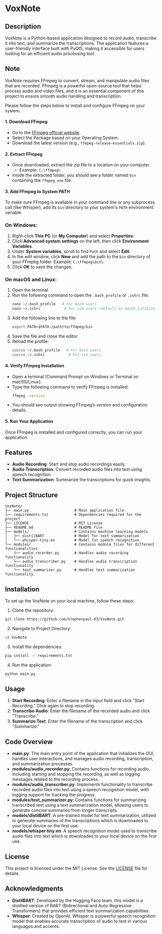 # VoxNote

## Description

VoxNote is a Python-based application designed to record audio, transcribe it into text, and summarize the transcriptions. The application features a user-friendly interface built with PyQt5, making it accessible for users looking for an efficient audio processing tool.

## Note

VoxNote requires FFmpeg to convert, stream, and manipulate audio files that are recorded. FFmpeg is a powerful open-source tool that helps process audio and video files, and it is an essential component of this project to ensure smooth audio handling and transcription.

Please follow the steps below to install and configure FFmpeg on your system.

#### 1. **Download FFmpeg**

   - Go to the [FFmpeg official website](https://ffmpeg.org/download.html).
   - Select the Package based on your Operating System.
   - Download the latest version (e.g., `ffmpeg-release-essentials.zip`).

#### 2. **Extract FFmpeg**

   - Once downloaded, extract the zip file to a location on your computer. 
     - Example: `C:\ffmpeg\`
   - Inside the extracted folder, you should see a folder named `bin` containing the `ffmpeg.exe` file.

#### 3. **Add FFmpeg to System PATH**

   To make sure FFmpeg is available in your command line or any subprocess call (like Whisper), add its `bin` directory to your system's `PATH` environment variable:

### On Windows:
   1. Right-click **This PC** (or **My Computer**) and select **Properties**.
   2. Click **Advanced system settings** on the left, then click **Environment Variables**.
   3. Under **System variables**, scroll to find `Path` and select **Edit**.
   4. In the edit window, click **New** and add the path to the `bin` directory of your FFmpeg folder. Example: `C:\ffmpeg\bin\`.
   5. Click **OK** to save the changes.

### On macOS and Linux:
   1. Open the terminal.
   2. Run the following command to open the `.bash_profile` or `.zshrc` file:
      ```bash
      nano ~/.bash_profile   # For bash users
      nano ~/.zshrc           # For zsh users (default on macOS Catalina and above)
      ```
   3. Add the following line to the file:
      ```bash
      export PATH=$PATH:/path/to/ffmpeg/bin
      ```
   4. Save the file and close the editor.
   5. Reload the profile:
      ```bash
      source ~/.bash_profile   # For bash users
      source ~/.zshrc           # For zsh users
      ```

#### 4. **Verify FFmpeg Installation**

   - Open a terminal (Command Prompt on Windows or Terminal on macOS/Linux).
   - Type the following command to verify FFmpeg is installed:
     ```bash
     ffmpeg -version
     ```
   - You should see output showing FFmpeg’s version and configuration details.

#### 5. **Run Your Application**

   Once FFmpeg is installed and configured correctly, you can run your application.

## Features

- **Audio Recording**: Start and stop audio recordings easily.
- **Audio Transcription**: Convert recorded audio files into text using speech recognition.
- **Text Summarization**: Summarize the transcriptions for quick insights.

## Project Structure

```
VoxNote/
├── main.py                     # Main application file
├── requirements.txt            # Dependencies required for the project
├── LICENSE                     # MIT License
├── README.md                   # README File
├── models/                     # Contains machine learning models
│   ├── distilBART              # Model for text summarization
│   └── whisper-tiny.en         # Model for speech recognition
└── modules/                    # Contains module files for different functionalities
    ├── audio_recorder.py       # Handles audio recording functionality
    ├── audio_transcriber.py    # Handles audio transcription functionality
    └── text_summarizer.py      # Handles text summarization functionality
```

## Installation

To set up the VoxNote on your local machine, follow these steps:

1. Clone the repository:
```bash
git clone https://github.com/Stephenpaul-03/VoxNote.git
```

2. Navigate to Project Directory:
```bash
cd VoxNote
```

3. Install the dependencies:
```bash
pip install -r requirements.txt
```

4. Run the application:
```bash
python main.py
```

## Usage

1. **Start Recording**: Enter a filename in the input field and click "Start Recording." Click again to stop recording.
2. **Transcribe Audio**: Enter the filename of the recorded audio and click "Transcribe."
3. **Summarize Text**: Enter the filename of the transcription and click "Summarize."


## Code Overview

* **main.py**: The main entry point of the application that initializes the GUI, handles user interactions, and manages audio recording, transcription, and summarization processes.
* **modules/audio_recorder.py**: Contains functions for recording audio, including starting and stopping the recording, as well as logging messages related to the recording process.
* **modules/audio_transcriber.py**: Implements functionality to transcribe recorded audio files into text using a speech recognition model, with logging support for tracking the progress.
* **modules/text_summarizer.py**: Contains functions for summarizing transcribed text using a text summarization model, allowing users to generate concise summaries from longer transcripts.
* **models/distilBART**: A pre-trained model for text summarization, utilized to generate summaries of the transcriptions which is downloaded to your local device on the first use.
* **models/whisper tiny.en**: A speech recognition model used to transcribe audio files into text which is downloaded to your local device on the first use.


## License

This project is licensed under the MIT License. See the [LICENSE](LICENSE) file for details.

## Acknowledgments
* **DistilBART**: Developed by the Hugging Face team, this model is a distilled version of BART (Bidirectional and Auto-Regressive Transformers) that provides efficient text summarization capabilities.
* **Whisper**: Created by OpenAI, Whisper is a powerful speech recognition model that enables accurate transcription of audio to text in various languages and accents.